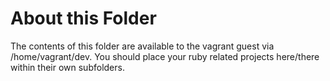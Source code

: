 # About this Folder

The contents of this folder are available to the vagrant guest via /home/vagrant/dev.  You should place your ruby related projects here/there within their own subfolders. 


